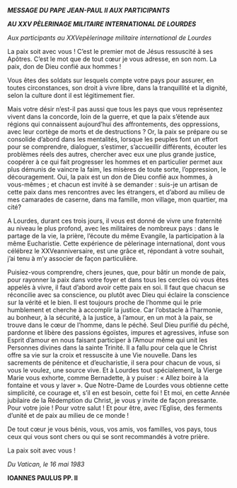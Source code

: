 ***MESSAGE DU PAPE JEAN-PAUL II AUX PARTICIPANTS***

***AU XXV PÈLERINAGE MILITAIRE INTERNATIONAL DE LOURDES***

*Aux participants au XXVepèlerinage militaire international de Lourdes*

La paix soit avec vous ! C’est le premier mot de Jésus ressuscité à ses Apôtres. C’est le mot que de tout cœur je vous adresse, en son nom. La paix, don de Dieu confié aux hommes !

Vous êtes des soldats sur lesquels compte votre pays pour assurer, en toutes circonstances, son droit à vivre libre, dans la tranquillité et la dignité, selon la culture dont il est légitimement fier.

Mais votre désir n’est-il pas aussi que tous les pays que vous représentez vivent dans la concorde, loin de la guerre, et que la paix s’étende aux régions qui connaissent aujourd’hui des affrontements, des oppressions, avec leur cortège de morts et de destructions ? Or, la paix se prépare ou se consolide d’abord dans les mentalités, lorsque les peuples font un effort pour se comprendre, dialoguer, s’estimer, s’accueillir différents, écouter les problèmes réels des autres, chercher avec eux une plus grande justice, coopérer à ce qui fait progresser les hommes et en particulier permet aux plus démunis de vaincre la faim, les misères de toute sorte, l’oppression, le découragement. Oui, la paix est un don de Dieu confié aux hommes, à vous-mêmes ; et chacun est invité à se demander : suis-je un artisan de cette paix dans mes rencontres avec les étrangers, et d’abord au milieu de mes camarades de caserne, dans ma famille, mon village, mon quartier, ma cité?

A Lourdes, durant ces trois jours, il vous est donné de vivre une fraternité au niveau le plus profond, avec les militaires de nombreux pays : dans le partage de la vie, la prière, l’écoute du même Evangile, la participation à la même Eucharistie. Cette expérience de pèlerinage international, dont vous célébrez le XXVeanniversaire, est une grâce et, répondant à votre souhait, j’ai tenu à m’y associer de façon particulière.

Puisiez-vous comprendre, chers jeunes, que, pour bâtir un monde de paix, pour rayonner la paix dans votre foyer et dans tous les cercles où vous êtes appelés à vivre, il faut d’abord avoir cette paix en soi. Il faut que chacun se réconcilie avec sa conscience, ou plutôt avec Dieu qui éclaire la conscience sur la vérité et le bien. Il est toujours proche de l’homme qui le prie humblement et cherche à accomplir la justice. Car l’obstacle à l’harmonie, au bonheur, à la sécurité, à la justice, à l’amour, en un mot à la paix, se trouve dans le cœur de l’homme, dans le péché. Seul Dieu purifié du péché, pardonne et libère des passions égoïstes, impures et agressives, infuse son Esprit d’amour en nous faisant participer à l’Amour même qui unit les Personnes divines dans la sainte Trinité. Il a fallu pour cela que le Christ offre sa vie sur la croix et ressuscite à une Vie nouvelle. Dans les sacrements de pénitence et d’eucharistie, il sera pour chacun de vous, si vous le voulez, une source vive. Et à Lourdes tout spécialement, la Vierge Marie vous exhorte, comme Bernadette, à y puiser : « Allez boire à la fontaine et vous y laver ». Que Notre-Dame de Lourdes vous obtienne cette simplicité, ce courage et, s’il en est besoin, cette foi ! Et moi, en cette Année jubilaire de la Rédemption du Christ, je vous y invite de façon pressante. Pour votre joie ! Pour votre salut ! Et pour être, avec l’Eglise, des ferments d’unité et de paix au milieu de ce monde !

De tout cœur je vous bénis, vous, vos amis, vos familles, vos pays, tous ceux qui vous sont chers ou qui se sont recommandés à votre prière.

La paix soit avec vous !

*Du Vatican, le 16 mai 1983*

**IOANNES PAULUS PP. II**